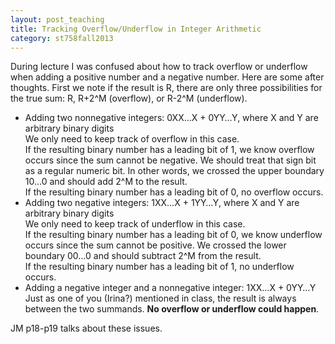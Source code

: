 ```yaml
---
layout: post_teaching
title: Tracking Overflow/Underflow in Integer Arithmetic
category: st758fall2013
---
```


During lecture I was confused about how to track overflow or underflow when adding a positive number and a negative number. Here are some after thoughts. First we note if the result is R, there are only three possibilities for the true sum: R, R+2^M (overflow), or R-2^M (underflow).

* Adding two nonnegative integers: 0XX…X + 0YY…Y, where X and Y are arbitrary binary digits  
We only need to keep track of overflow in this case.  
If the resulting binary number has a leading bit of 1, we know overflow occurs since the sum cannot be negative. We should treat that sign bit as a regular numeric bit. In other words, we crossed the upper boundary 10…0 and should add 2^M to the result.  
If the resulting binary number has a leading bit of 0, no overflow occurs.
* Adding two negative integers: 1XX…X + 1YY…Y, where X and Y are arbitrary binary digits  
We only need to keep track of underflow in this case.  
If the resulting binary number has a leading bit of 0, we know underflow occurs since the sum cannot be positive. We crossed the lower boundary 00…0 and should subtract 2^M from the result.  
If the resulting binary number has a leading bit of 1, no underflow occurs.
* Adding a negative integer and a nonnegative integer: 1XX…X + 0YY…Y  
Just as one of you (Irina?) mentioned in class, the result is always between the two summands. **No overflow or underflow could happen**.

JM p18-p19 talks about these issues.
